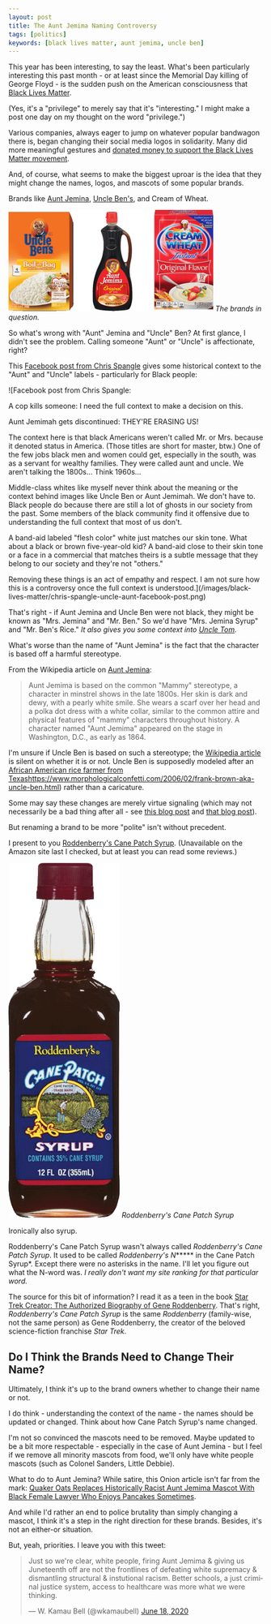 ```yaml
---
layout: post
title: The Aunt Jemima Naming Controversy
tags: [politics]
keywords: [black lives matter, aunt jemima, uncle ben]
---
```


This year has been interesting, to say the least. What's been particularly interesting this past month - or at least since the Memorial Day killing of George Floyd - is the sudden push on the American consciousness that [Black Lives Matter](https://blacklivesmatter.com/).

(Yes, it's a "privilege" to merely say that it's "interesting." I might make a post one day on my thought on the word "privilege.")

Various companies, always eager to jump on whatever popular bandwagon there is, began changing their social media logos in solidarity. Many did more meaningful gestures and [donated money to support the Black Lives Matter movement](https://www.cnet.com/how-to/companies-donating-black-lives-matter/).

And, of course, what seems to make the biggest uproar is the idea that they might change the names, logos, and mascots of some popular brands.

Brands like [Aunt Jemina](https://www.nbcnews.com/news/us-news/aunt-jemima-brand-will-change-name-remove-image-quaker-says-n1231260), [Uncle Ben's](https://www.nbcnews.com/news/nbcblk/uncle-ben-s-change-its-branding-part-parent-company-s-n1231329), and Cream of Wheat.

![The brands in question.](/images/black-lives-matter/brands-in-question.png)
*The brands in question.*

So what's wrong with "Aunt" Jemina and "Uncle" Ben? At first glance, I didn't see the problem. Calling someone "Aunt" or "Uncle" is affectionate, right?

This [Facebook post from Chris Spangle](https://www.facebook.com/chris.spangle/posts/10105246056981824) gives some historical context to the "Aunt" and "Uncle" labels - particularly for Black people:

![Facebook post from Chris Spangle:

A cop kills someone: I need the full context to make a decision on this.

Aunt Jemimah gets discontinued: THEY'RE ERASING US!

The context here is that black Americans weren't called Mr. or Mrs. because it denoted status in America. (Those titles are short for master, btw.) One of the few jobs black men and women could get, especially in the south, was as a servant for wealthy families. They were called aunt and uncle. We aren't talking the 1800s... Think 1960s...

Middle-class whites like myself never think about the meaning or the context behind images like Uncle Ben or Aunt Jemimah. We don't have to. Black people do because there are still a lot of ghosts in our society from the past. Some members of the black community find it offensive due to understanding the full context that most of us don't.

A band-aid labeled "flesh color" white just matches our skin tone. What about a black or brown five-year-old kid? A band-aid close to their skin tone or a face in a commercial that matches theirs is a subtle message that they belong to our society and they're not "others."

Removing these things is an act of empathy and respect. I am not sure how this is a controversy once the full context is understood.](/images/black-lives-matter/chris-spangle-uncle-aunt-facebook-post.png)

That's right - if Aunt Jemina and Uncle Ben were not black, they might be known as "Mrs. Jemina" and "Mr. Ben." So we'd have "Mrs. Jemina Syrup" and "Mr. Ben's Rice." *It also gives you some context into [Uncle Tom](https://www.amazon.com/Uncle-Toms-Cabin-Harriet-Beecher-Stowe/dp/1508480125?tag=hendrixjoseph-20).*

What's worse than the name of "Aunt Jemina" is the fact that the character is based off a harmful stereotype.

From the Wikipedia article on [Aunt Jemina](https://en.wikipedia.org/wiki/Aunt_Jemima#Character):

> Aunt Jemima is based on the common "Mammy" stereotype, a character in minstrel shows in the late 1800s. Her skin is dark and dewy, with a pearly white smile. She wears a scarf over her head and a polka dot dress with a white collar, similar to the common attire and physical features of "mammy" characters throughout history. A character named "Aunt Jemima" appeared on the stage in Washington, D.C., as early as 1864.

I'm unsure if Uncle Ben is based on such a stereotype; the [Wikipedia article](https://en.wikipedia.org/wiki/Uncle_Ben's) is silent on whether it is or not. Uncle Ben is supposedly modeled after an [African American rice farmer from Texas]()https://www.morphologicalconfetti.com/2006/02/frank-brown-aka-uncle-ben.html) rather than a caricature.

Some may say these changes are merely virtue signaling (which may not necessarily be a bad thing after all - see [this blog post](https://www.adamsmith.org/blog/stop-saying-virtue-signalling) and [that blog post](https://www.spectator.co.uk/article/i-invented-virtue-signalling-now-it-s-taking-over-the-world)).

But renaming a brand to be more "polite" isn't without precedent.

I present to you [Roddenberry's Cane Patch Syrup](https://www.amazon.com/Roddenberys-Cane-Patch-Syrup-bottle/dp/B00UCHUB78/?tag=hendrixjoseph-20). (Unavailable on the Amazon site last I checked, but at least you can read some reviews.)

![Roddenberry's Cane Patch Syrup](/images/black-lives-matter/cane-patch-syrup.png)
*Roddenberry's Cane Patch Syrup*

Ironically also syrup.

Roddenberry's Cane Patch Syrup wasn't always called *Roddenberry's Cane Patch Syrup*. It used to be called *Roddenberry's N****** in the Cane Patch Syrup*. Except there were no asterisks in the name. I'll let you figure out what the N-word was. *I really don't want my site ranking for that particular word.*

The source for this bit of information? I read it as a teen in the book [Star Trek Creator: The Authorized Biography of Gene Roddenberry](https://www.amazon.com/Star-Trek-Creator-Authorized-Roddenberry/dp/0451454189/?tag=hendrixjoseph-20). That's right, *Roddenberry's Cane Patch Syrup* is the same *Roddenberry* (family-wise, not the same person) as Gene Roddenberry, the creator of the beloved science-fiction franchise *Star Trek*.

## Do I Think the Brands Need to Change Their Name?

Ultimately, I think it's up to the brand owners whether to change their name or not.

I do think - understanding the context of the name - the names should be updated or changed. Think about how Cane Patch Syrup's name changed.

I'm not so convinced the mascots need to be removed. Maybe updated to be a bit more respectable - especially in the case of Aunt Jemina - but I feel if we remove all minority mascots from food, we'll only have white people mascots (such as Colonel Sanders, Little Debbie).

What to do to Aunt Jemina? While satire, this Onion article isn't far from the mark: [Quaker Oats Replaces Historically Racist Aunt Jemima Mascot With Black Female Lawyer Who Enjoys Pancakes Sometimes](https://www.theonion.com/quaker-oats-replaces-historically-racist-aunt-jemima-ma-1844015205).

And while I'd rather an end to police brutality than simply changing a mascot, I think it's a step in the right direction for these brands. Besides, it's not an either-or situation.

But, yeah, priorities. I leave you with this tweet:

<blockquote class="twitter-tweet" data-lang="en" data-theme="dark"><p lang="en" dir="ltr">Just so we&#39;re clear, white people, firing Aunt Jemima &amp; giving us Juneteenth off are not the frontlines of defeating white supremacy &amp; dismantling structural &amp; instutional racism. Better schools, a just criminal justice system, access to healthcare was more what we were thinking.</p>&mdash; W. Kamau Bell (@wkamaubell) <a href="https://twitter.com/wkamaubell/status/1273517584923541504?ref_src=twsrc%5Etfw">June 18, 2020</a></blockquote> <script async src="https://platform.twitter.com/widgets.js" charset="utf-8"></script>